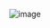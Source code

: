 ![image](https://github.com/nicholasleexyz/pygame-maze/assets/129869926/32b7a437-0122-4f06-9acb-e8d762822166)
